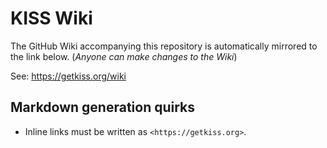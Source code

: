 # KISS Wiki

The GitHub Wiki accompanying this repository is automatically mirrored to the link below. (*Anyone can make changes to the Wiki*)

See: https://getkiss.org/wiki


## Markdown generation quirks

- Inline links must be written as `<https://getkiss.org>`.
